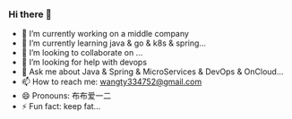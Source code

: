 ### Hi there 👋

- 🔭 I’m currently working on a middle company
- 🌱 I’m currently learning java & go & k8s & spring...
- 👯 I’m looking to collaborate on ...
- 🤔 I’m looking for help with devops
- 💬 Ask me about Java & Spring & MicroServices & DevOps & OnCloud...
- 📫 How to reach me: wangty334752@gmail.com
- 😄 Pronouns: 布布爱一二
- ⚡ Fun fact: keep fat...

<!--
**bubua12/bubua12** is a ✨ _special_ ✨ repository because its `README.md` (this file) appears on your GitHub profile.

Here are some ideas to get you started:

- 🔭 I’m currently working on ...
- 🌱 I’m currently learning ...
- 👯 I’m looking to collaborate on ...
- 🤔 I’m looking for help with ...
- 💬 Ask me about ...
- 📫 How to reach me: ...
- 😄 Pronouns: ...
- ⚡ Fun fact: ...
-->
